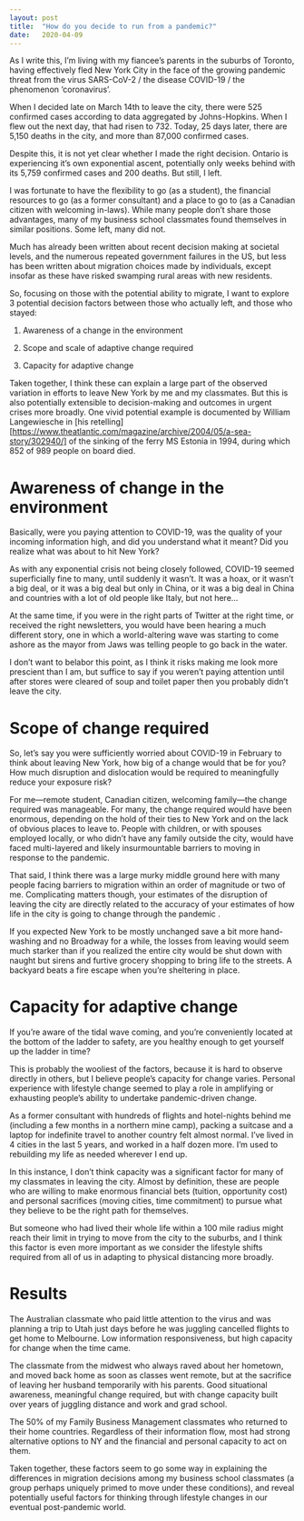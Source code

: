 ```yaml
---
layout: post
title:  "How do you decide to run from a pandemic?"
date:   2020-04-09
---
```


As I write this, I’m living with my fiancee’s parents in the suburbs of Toronto, having effectively fled New York City in the face of the growing pandemic threat from the virus SARS-CoV-2 / the disease COVID-19 / the phenomenon ‘coronavirus’.

When I decided late on March 14th to leave the city, there were 525 confirmed cases according to data aggregated by Johns-Hopkins. When I flew out the next day, that had risen to 732. Today, 25 days later, there are 5,150 deaths in the city, and more than 87,000 confirmed cases.

Despite this, it is not yet clear whether I made the right decision. Ontario is experiencing it’s own exponential ascent, potentially only weeks behind with its 5,759 confirmed cases and 200 deaths. But still, I left.

I was fortunate to have the flexibility to go (as a student), the financial resources to go (as a former consultant) and a place to go to (as a Canadian citizen with welcoming in-laws). While many people don’t share those advantages, many of my business school classmates found themselves in similar positions. Some left, many did not.

Much has already been written about recent decision making at societal levels, and the numerous repeated government failures in the US, but less has been written about migration choices made by individuals, except insofar as these have risked swamping rural areas with new residents.

So, focusing on those with the potential ability to migrate, I want to explore 3 potential decision factors between those who actually left, and those who stayed:

1. Awareness of a change in the environment

2. Scope and scale of adaptive change required

3. Capacity for adaptive change

Taken together, I think these can explain a large part of the observed variation in efforts to leave New York by me and my classmates. But this is also potentially extensible to decision-making and outcomes in urgent crises more broadly. One vivid potential example is documented by William Langewiesche in [his retelling][https://www.theatlantic.com/magazine/archive/2004/05/a-sea-story/302940/] of the sinking of the ferry MS Estonia in 1994, during which 852 of 989 people on board died.


Awareness of change in the environment
======================================

Basically, were you paying attention to COVID-19, was the quality of your incoming information high, and did you understand what it meant? Did you realize what was about to hit New York?

As with any exponential crisis not being closely followed, COVID-19 seemed superficially fine to many, until suddenly it wasn’t. It was a hoax, or it wasn’t a big deal, or it was a big deal but only in China, or it was a big deal in China and countries with a lot of old people like Italy, but not here…

At the same time, if you were in the right parts of Twitter at the right time, or received the right newsletters, you would have been hearing a much different story, one in which a world-altering wave was starting to come ashore as the mayor from Jaws was telling people to go back in the water.

I don’t want to belabor this point, as I think it risks making me look more prescient than I am, but suffice to say if you weren’t paying attention until after stores were cleared of soup and toilet paper then you probably didn’t leave the city.


Scope of change required
========================

So, let’s say you were sufficiently worried about COVID-19 in February to think about leaving New York, how big of a change would that be for you? How much disruption and dislocation would be required to meaningfully reduce your exposure risk?

For me—remote student, Canadian citizen, welcoming family—the change required was manageable. For many, the change required would have been enormous, depending on the hold of their ties to New York and on the lack of obvious places to leave to. People with children, or with spouses employed locally, or who didn’t have any family outside the city, would have faced multi-layered and likely insurmountable barriers to moving in response to the pandemic.

That said, I think there was a large murky middle ground here with many people facing barriers to migration within an order of magnitude or two of me. Complicating matters though, your estimates of the disruption of leaving the city are directly related to the accuracy of your estimates of how life in the city is going to change through the pandemic .

If you expected New York to be mostly unchanged save a bit more hand-washing and no Broadway for a while, the losses from leaving would seem much starker than if you realized the entire city would be shut down with naught but sirens and furtive grocery shopping to bring life to the streets. A backyard beats a fire escape when you’re sheltering in place.


Capacity for adaptive change
============================

If you’re aware of the tidal wave coming, and you’re conveniently located at the bottom of the ladder to safety, are you healthy enough to get yourself up the ladder in time?

This is probably the wooliest of the factors, because it is hard to observe directly in others, but I believe people’s capacity for change varies. Personal experience with lifestyle change seemed to play a role in amplifying or exhausting people’s ability to undertake pandemic-driven change.

As a former consultant with hundreds of flights and hotel-nights behind me (including a few months in a northern mine camp), packing a suitcase and a laptop for indefinite travel to another country felt almost normal. I’ve lived in 4 cities in the last 5 years, and worked in a half dozen more. I’m used to rebuilding my life as needed wherever I end up.

In this instance, I don’t think capacity was a significant factor for many of my classmates in leaving the city. Almost by definition, these are people who are willing to make enormous financial bets (tuition, opportunity cost) and personal sacrifices (moving cities, time commitment) to pursue what they believe to be the right path for themselves.

But someone who had lived their whole life within a 100 mile radius might reach their limit in trying to move from the city to the suburbs, and I think this factor is even more important as we consider the lifestyle shifts required from all of us in adapting to physical distancing more broadly.


Results
=======

The Australian classmate who paid little attention to the virus and was planning a trip to Utah just days before he was juggling cancelled flights to get home to Melbourne. Low information responsiveness, but high capacity for change when the time came.

The classmate from the midwest who always raved about her hometown, and moved back home as soon as classes went remote, but at the sacrifice of leaving her husband temporarily with his parents. Good situational awareness, meaningful change required, but with change capacity built over years of juggling distance and work and grad school.

The 50% of my Family Business Management classmates who returned to their home countries. Regardless of their information flow, most had strong alternative options to NY and the financial and personal capacity to act on them.

Taken together, these factors seem to go some way in explaining the differences in migration decisions among my business school classmates (a group perhaps uniquely primed to move under these conditions), and reveal potentially useful factors for thinking through lifestyle changes in our eventual post-pandemic world.
